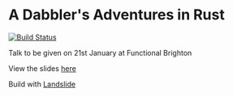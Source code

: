 A Dabbler's Adventures in Rust
=============================

[![Build Status](https://travis-ci.org/AngryLawyer/a-dabblers-adventures-in-rust.png?branch=master)](https://travis-ci.org/AngryLawyer/a-dabblers-adventures-in-rust)

Talk to be given on 21st January at Functional Brighton

View the slides [here](http://angrylawyer.github.io/a-dabblers-adventures-in-rust/)

Build with [Landslide](https://github.com/adamzap/landslide)
